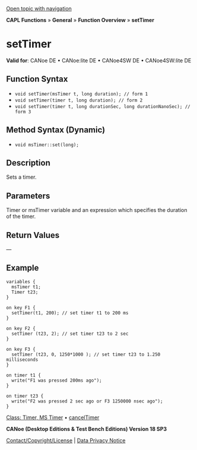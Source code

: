 [Open topic with navigation](../../../../../CANoeDEFamily.htm#Topics/CAPLFunctions/Other/Functions/CAPLfunctionSetTimer.md)

**CAPL Functions** » **General** » **Function Overview** » **setTimer**

# setTimer

**Valid for**: CANoe DE • CANoe:lite DE • CANoe4SW DE • CANoe4SW:lite DE

## Function Syntax

- `void setTimer(msTimer t, long duration); // form 1`
- `void setTimer(timer t, long duration); // form 2`
- `void setTimer(timer t, long durationSec, long durationNanoSec); // form 3`

## Method Syntax (Dynamic)

- `void msTimer::set(long);`

## Description

Sets a timer.

## Parameters

Timer or msTimer variable and an expression which specifies the duration of the timer.

## Return Values

—

## Example

```plaintext
variables {
  msTimer t1;
  Timer t23;
}

on key F1 {
  setTimer(t1, 200); // set timer t1 to 200 ms
}

on key F2 {
  setTimer (t23, 2); // set timer t23 to 2 sec
}

on key F3 {
  setTimer (t23, 0, 1250*1000 ); // set timer t23 to 1.250 milliseconds
}

on timer t1 {
  write("F1 was pressed 200ms ago");
}

on timer t23 {
  write("F2 was pressed 2 sec ago or F3 1250000 nsec ago");
}
```

[Class: Timer, MS Timer](../../ObjectOrientedProg/CAPLfunctionsOOPTimer.md) • [cancelTimer](CAPLfunctionCancelTimer.md)

**CANoe (Desktop Editions & Test Bench Editions) Version 18 SP3**

[Contact/Copyright/License](../../../Shared/ContactCopyrightLicense.md) | [Data Privacy Notice](https://www.vector.com/int/en/company/get-info/privacy-policy/)
